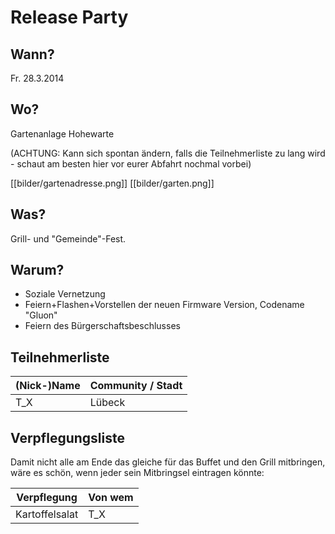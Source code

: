 # Release Party

## Wann?

Fr. 28.3.2014

## Wo?

Gartenanlage Hohewarte

(ACHTUNG: Kann sich spontan ändern, falls die Teilnehmerliste zu lang wird -
schaut am besten hier vor eurer Abfahrt nochmal vorbei)

[[bilder/gartenadresse.png]]
[[bilder/garten.png]]

## Was?

Grill- und "Gemeinde"-Fest.

## Warum?

* Soziale Vernetzung
* Feiern+Flashen+Vorstellen der neuen Firmware Version, Codename "Gluon"
* Feiern des Bürgerschaftsbeschlusses

## Teilnehmerliste

| (Nick-)Name | Community / Stadt |
|-------------|-------------------|
| T_X         | Lübeck            |

## Verpflegungsliste

Damit nicht alle am Ende das gleiche für das Buffet und den Grill mitbringen, wäre es schön, wenn jeder sein Mitbringsel eintragen könnte:

| Verpflegung          | Von wem |
|----------------------|---------|
| Kartoffelsalat       | T_X     |
